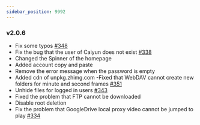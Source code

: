 ```yaml
---
sidebar_position: 9992
---
```


### v2.0.6
- Fix some typos [#348](https://github.com/Xhofe/alist/discussions/348)
- Fix the bug that the user of Caiyun does not exist [#338](https://github.com/Xhofe/alist/issues/338)
- Changed the Spinner of the homepage
- Added account copy and paste
- Remove the error message when the password is empty
- Added cdn of unpkg.zhimg.com
-Fixed that WebDAV cannot create new folders for minute and second frames [#351](https://github.com/Xhofe/alist/discussions/351)
- Unhide files for logged in users [#343](https://github.com/Xhofe/alist/discussions/343)
- Fixed the problem that FTP cannot be downloaded
- Disable root deletion
- Fix the problem that GoogleDrive local proxy video cannot be jumped to play [#334](https://github.com/Xhofe/alist/discussions/334)